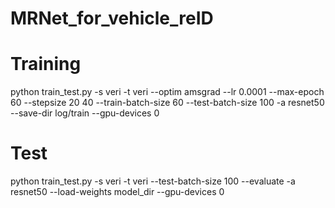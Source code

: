 # MRNet_for_vehicle_reID

# Training
python train_test.py -s veri -t veri --optim amsgrad --lr 0.0001 --max-epoch 60 --stepsize 20 40 --train-batch-size 60 --test-batch-size 100 -a resnet50 --save-dir log/train --gpu-devices 0

# Test
python train_test.py -s veri -t veri --test-batch-size 100 --evaluate -a resnet50 --load-weights model_dir --gpu-devices 0
